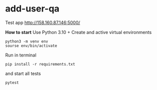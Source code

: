 # add-user-qa
Test app http://158.160.87.146:5000/

**How to start**
Use Python 3.10 + Create and active virtual environments
```
python3 -m venv env
sourse env/bin/activate
```

Run in terminal

```
pip install -r requirements.txt
```

and start all tests

```
pytest
```